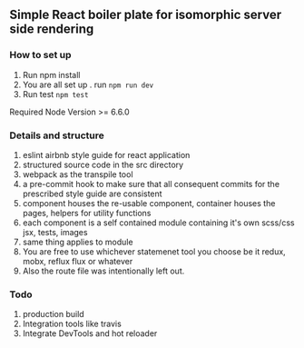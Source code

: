 ## Simple React boiler plate for isomorphic server side rendering
### How to set up
1. Run npm install
2. You are all set up . run `npm run dev`
3. Run test `npm test`

Required Node Version >= 6.6.0

### Details and structure
1. eslint airbnb style guide for react application
2. structured source code in the src directory
3. webpack as the transpile tool
4. a pre-commit hook to make sure that all consequent commits for the prescribed style guide are consistent
5. component houses the re-usable component, container houses the pages, helpers for utility functions
6. each component is a self contained module containing it's own scss/css jsx, tests, images
7. same thing applies to module
8. You are free to use whichever statemenet tool you choose be it redux, mobx, reflux flux or whatever
9. Also the route file was intentionally left out.

### Todo
1. production build
2. Integration tools like travis
3. Integrate DevTools and hot reloader
